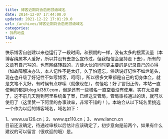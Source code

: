 ```yaml
---
title: 博客近期将会启用顶级域名
date: 2014-12-07 17:44:00.0
updated: 2021-12-22 17:01:20.0
url: /archives/博客近期将会启用顶级域名
categories: 
- 我的地盘
tags: 
---
```


<p>快乐博客自创建以来也运行了一段时间，和预期的一样，没有太多的搜索流量（本博客纯属本人爱好，所以并没有去怎么宣传过，但我相信会坚持走下去），所有的文章有自己写的，也有网络转载的，方便大伙的同时更主要的是记录自己的心得（如故障解决办法，本人记性不是太好，久了怕遗忘，俗话说好记性不如烂笔头，现在也升级了好记性不如写博客，呵呵），所以很多文章都是自己的切身体会，就是文笔不太好，有时候有点啰嗦（就像现在），勿怪哈！好了言归正传，本站一直使用的都是blog.kl357.com，但是还有一些域名一直空着没有使用，实在太浪费了，这不前几天刚到阿里系统备了案，已经送交管局，管局审核通过的话，就可以使用了（这里赞一下阿里的办事效率，非常不错的！）。本站会从以下域名里挑选一个作为以后的博客域名，域名如下：</p><p>1、www.uu126.cn；2、www.qz110.cn；3、www.lancn.cn<br />目前还没确定，待通过审核以后估计应该确定了，初步意向是前两个，如果有什么建议的可以留言（很欢迎的哦）是。</p>